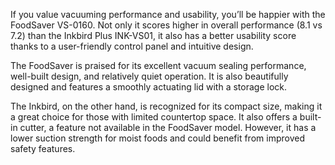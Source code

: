 If you value vacuuming performance and usability, you’ll be happier with the FoodSaver VS-0160. Not only it scores higher in overall performance (8.1 vs 7.2) than the Inkbird Plus INK-VS01, it also has a better usability score thanks to a user-friendly control panel and intuitive design.

The FoodSaver is praised for its excellent vacuum sealing performance, well-built design, and relatively quiet operation. It is also beautifully designed and features a smoothly actuating lid with a storage lock​​.

The Inkbird, on the other hand, is recognized for its compact size, making it a great choice for those with limited countertop space. It also offers a built-in cutter, a feature not available in the FoodSaver model. However, it has a lower suction strength for moist foods and could benefit from improved safety features​​​​.